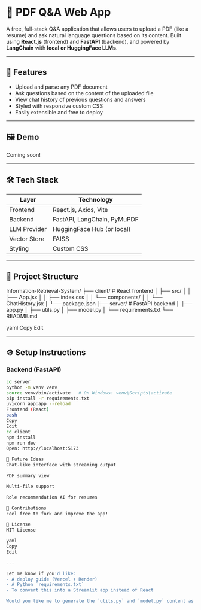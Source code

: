 # 📄 PDF Q&A Web App

A free, full-stack Q&A application that allows users to upload a PDF (like a resume) and ask natural language questions based on its content. Built using **React.js** (frontend) and **FastAPI** (backend), and powered by **LangChain** with **local or HuggingFace LLMs**.

---

## 🚀 Features

- Upload and parse any PDF document
- Ask questions based on the content of the uploaded file
- View chat history of previous questions and answers
- Styled with responsive custom CSS
- Easily extensible and free to deploy

---

## 🖼️ Demo

Coming soon!

---

## 🛠️ Tech Stack

| Layer        | Technology          |
|--------------|---------------------|
| Frontend     | React.js, Axios, Vite |
| Backend      | FastAPI, LangChain, PyMuPDF |
| LLM Provider | HuggingFace Hub (or local) |
| Vector Store | FAISS |
| Styling      | Custom CSS |

---

## 📁 Project Structure

Information-Retrieval-System/
├── client/ # React frontend
│ ├── src/
│ │ ├── App.jsx
│ │ ├── index.css
│ │ └── components/
│ │ └── ChatHistory.jsx
│ └── package.json
├── server/ # FastAPI backend
│ ├── app.py
│ ├── utils.py
│ ├── model.py
│ └── requirements.txt
└── README.md

yaml
Copy
Edit

---

## ⚙️ Setup Instructions

### Backend (FastAPI)
```bash
cd server
python -m venv venv
source venv/bin/activate   # On Windows: venv\Scripts\activate
pip install -r requirements.txt
uvicorn app:app --reload
Frontend (React)
bash
Copy
Edit
cd client
npm install
npm run dev
Open: http://localhost:5173

🌟 Future Ideas
Chat-like interface with streaming output

PDF summary view

Multi-file support

Role recommendation AI for resumes

🤝 Contributions
Feel free to fork and improve the app!

📄 License
MIT License

yaml
Copy
Edit

---

Let me know if you'd like:
- A deploy guide (Vercel + Render)
- A Python `requirements.txt`
- To convert this into a Streamlit app instead of React

Would you like me to generate the `utils.py` and `model.py` content as well?